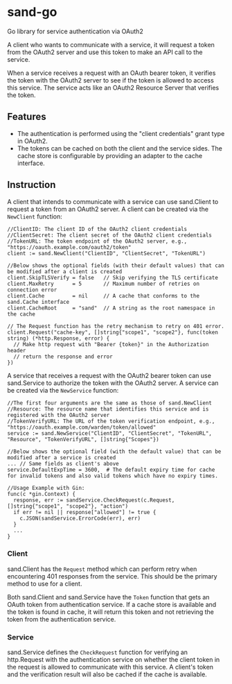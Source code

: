 # sand-go
Go library for service authentication via OAuth2

A client who wants to communicate with a service, it will request a token from the OAuth2 server and use this token to make an API call to the service.

When a service receives a request with an OAuth bearer token, it verifies the token with the OAuth2 server to see if the token is allowed to access this service. The service acts like an OAuth2 Resource Server that verifies the token.

## Features

* The authentication is performed using the "client credentials" grant type in OAuth2.
* The tokens can be cached on both the client and the service sides. The cache store is configurable by providing an adapter to the cache interface.

## Instruction

A client that intends to communicate with a service can use sand.Client to request a token from an OAuth2 server. A client can be created via the `NewClient` function:

```
//ClientID: The client ID of the OAuth2 client credentials
//ClientSecret: The client secret of the OAuth2 client credentials
//TokenURL: The token endpoint of the OAuth2 server, e.g., "https://oauth.example.com/oauth2/token"
client := sand.NewClient("ClientID", "ClientSecret", "TokenURL")

//Below shows the optional fields (with their default values) that can be modified after a client is created
client.SkipTLSVerify = false   // Skip verifying the TLS certificate
client.MaxRetry      = 5       // Maximum number of retries on connection error
client.Cache         = nil     // A cache that conforms to the sand.Cache interface
client.CacheRoot     = "sand"  // A string as the root namespace in the cache

// The Request function has the retry mechanism to retry on 401 error.
client.Request("cache-key", []string{"scope1", "scope2"}, func(token string) (*http.Response, error) {
  // Make http request with "Bearer {token}" in the Authorization header
  // return the response and error
})
```

A service that receives a request with the OAuth2 bearer token can use sand.Service to authorize the token with the OAuth2 server. A service can be created via the `NewService` function:

```
//The first four arguments are the same as those of sand.NewClient
//Resource: The resource name that identifies this service and is registered with the OAuth2 server
//TokenVerifyURL: The URL of the token verification endpoint, e.g., "https://oauth.example.com/warden/token/allowed"
service := sand.NewService("ClientID", "ClientSecret", "TokenURL", "Resource", "TokenVerifyURL", []string{"Scopes"})

//Below shows the optional field (with the default value) that can be modified after a service is created
... // Same fields as client's above
service.DefaultExpTime = 3600,  # The default expiry time for cache for invalid tokens and also valid tokens which have no expiry times.

//Usage Example with Gin:
func(c *gin.Context) {
  response, err := sandService.CheckRequest(c.Request, []string{"scope1", "scope2"}, "action")
  if err != nil || response["allowed"] != true {
    c.JSON(sandService.ErrorCode(err), err)
  }
  ...
}
```

### Client

sand.Client has the `Request` method which can perform retry when encountering 401 responses from the service. This should be the primary method to use for a client.

Both sand.Client and sand.Service have the `Token` function that gets an OAuth token from authentication service. If a cache store is available and the token is found in cache, it will return this token and not retrieving the token from the authentication service.

### Service

sand.Service defines the `CheckRequest` function for verifying an http.Request with the authentication service on whether the client token in the request is allowed to communicate with this service. A client's token and the verification result will also be cached if the cache is available.
